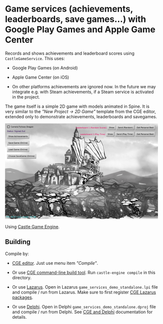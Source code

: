 # Game services (achievements, leaderboards, save games...) with Google Play Games and Apple Game Center

Records and shows achievements and leaderboard scores using `CastleGameService`. This uses:

- Google Play Games (on Android)

- Apple Game Center (on iOS)

- On other platforms achievements are ignored now. In the future we may integrate e.g. with Steam achievements, if a Steam service is activated in the project.

The game itself is a simple 2D game with models animated in Spine. It is very similar to the _"New Project -> 2D Game"_ template from the CGE editor, extended only to demonstrate achievements, leaderboards and savegames.

![Screenshot](screenshot.jpg)

Using [Castle Game Engine](https://castle-engine.io/).

## Building

Compile by:

- [CGE editor](https://castle-engine.io/manual_editor.php). Just use menu item _"Compile"_.

- Or use [CGE command-line build tool](https://castle-engine.io/build_tool). Run `castle-engine compile` in this directory.

- Or use [Lazarus](https://www.lazarus-ide.org/). Open in Lazarus `game_services_demo_standalone.lpi` file and compile / run from Lazarus. Make sure to first register [CGE Lazarus packages](https://castle-engine.io/lazarus).

- Or use [Delphi](https://www.embarcadero.com/products/Delphi). Open in Delphi `game_services_demo_standalone.dproj` file and compile / run from Delphi. See [CGE and Delphi](https://castle-engine.io/delphi) documentation for details.

